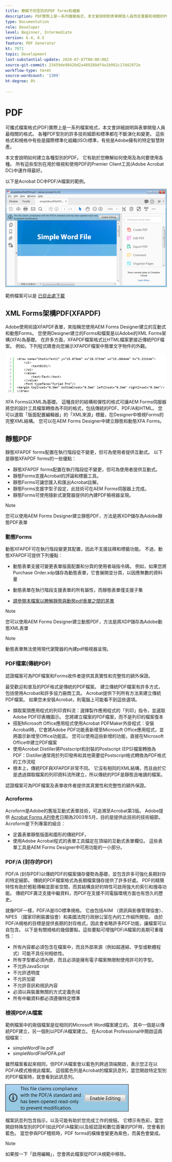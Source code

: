 ```yaml
---
title: 瞭解不同型別的PDF forms和檔案
description: PDF實際上是一系列檔案格式，本文會說明對表單開發人員而言重要和相關的PDF型別。
type: Documentation
role: Developer
level: Beginner, Intermediate
version: 6.4, 6.5
feature: PDF Generator
kt: 7071
topic: Development
last-substantial-update: 2020-07-07T00:00:00Z
source-git-commit: 23459de98420d2a489288df4a1b992c17d42972e
workflow-type: tm+mt
source-wordcount: '1309'
ht-degree: 0%

---
```


# PDF

可攜式檔案格式(PDF)實際上是一系列檔案格式，本文會詳細說明與表單開發人員最相關的格式。 各種PDF型別的許多技術細節和標準都在不斷演化和變更。 這些格式和規格中有些是國際標準化組織(ISO)標準，有些是Adobe擁有的特定智慧財產。

本文會說明如何建立各種型別的PDF。 它有助於您瞭解如何使用及為何要使用各種。 所有這些型別在用於檢視和使用PDF的Premier Client工具(Adobe Acrobat DC)中運作得最好。

以下是Acrobat DC中PDF/A檔案的範例。

![Pdfa](assets/pdfa-file-in-acrobat.png)

範例檔案可以是 [已從此處下載](assets/pdf-file-types.zip)

## XML Forms架構PDF(XFAPDF)

Adobe使用術語XFAPDF表單，來指稱您使用AEM Forms Designer建立的互動式和動態Forms。 您使用Designer建立的Forms和檔案是以Adobe的XML Forms架構(XFA)為基礎。 在許多方面，XFAPDF檔案格式比HTML檔案更接近傳統PDF檔案。 例如，下列程式碼會向您展示XFAPDF檔案中簡單文字物件的外觀。

![文字欄位](assets/text-field.JPG)

XFA Forms以XML為基礎。 這種良好的結構和彈性的格式可讓AEM Forms伺服器將您的設計工具檔案轉換為不同的格式，包括傳統的PDF、PDF/A和HTML。 您可以選取「版面配置編輯器」的「XML來源」標籤，在Designer中檢視Forms的完整XML結構。 您可以在AEM Forms Designer中建立靜態和動態XFA Forms。

## 靜態PDF

靜態XFAPDF forms配置在執行階段從不變更，但可為使用者提供互動式。 以下是靜態XFAPDF forms的一些優點：

* 靜態XFAPDF forms配置在執行階段從不變更，但可為使用者提供互動式。
* 靜態Forms支援Acrobat的評論和標籤工具。
* 靜態Forms可讓您匯入和匯出Acrobat註解。
* 靜態Forms支援字型子設定，此技術可在AEM Forms伺服器上完成。
* 靜態Forms可使用隨新式瀏覽器提供的內建PDF檢視器呈現。

>[!NOTE]
>
> 您可以使用AEM Forms Designer建立靜態PDF，方法是將XDP儲存為Adobe靜態PDF表單



### 動態Forms

動態XFAPDF可在執行階段變更其配置，因此不支援註釋和標籤功能。 不過，動態XFAPDF可提供下列優點：

* 動態表單支援可變更表單版面配置和分頁的使用者端指令碼。 例如，如果您將Purchase Order.xdp儲存為動態表單，它會展開並分頁，以因應無數的資料量
* 動態表單在執行階段支援表單的所有屬性，而靜態表單僅支援子集

* [請參閱本檔案以瞭解靜態與動態pdf表單之間的差異](https://experienceleague.adobe.com/docs/experience-manager-learn/forms/document-services/pdf-forms-and-documents.html#:~:text=Dynamic%20forms%20support%20all%20the,forms%20support%20only%20a%20subset)

>[!NOTE]
>
> 您可以使用AEM Forms Designer建立動態PDF，方法是將XDP儲存為Adobe動態XML表單

>[!NOTE]
>
> 動態表單無法使用現代瀏覽器的內建pdf檢視器呈現。

### PDF檔案(傳統PDF)

認證檔案可為PDF檔案和Forms收件者提供其真實性和完整性的額外保證。

最受歡迎和普及的PDF格式是傳統的PDF檔案。 建立傳統PDF檔案有許多方式，包括使用Acrobat和許多協力廠商工具。 Acrobat提供下列所有方法來建立傳統PDF檔案。 如果您未安裝Acrobat，則電腦上可能看不到這些選項。

* 擷取案頭應用程式的列印資料流：選擇製作應用程式的「列印」指令，並選取Adobe PDF印表機圖示。 您將建立檔案的PDF檔案，而不是列印的檔案復本
* 搭配Microsoft Office應用程式使用Acrobat PDFMaker外掛程式：安裝Acrobat時，它會將Adobe PDF功能表新增至Microsoft Office應用程式，並將圖示新增至Office功能區。 您可以使用這些新增的功能，直接在Microsoft Office中建立PDF檔案
* 使用Acrobat Distiller將Postscript和封裝的Postscript (EPS)檔案轉換為PDF：Distiller通常用於列印發佈和其他需要從Postscript格式轉換為PDF格式的工作流程
* 根本上，傳統PDF與XFAPDF非常不同。 它沒有相同的XML結構，而且由於它是透過擷取檔案的列印資料流所建立，所以傳統的PDF是靜態且唯讀的檔案。

認證檔案可為PDF檔案及表單收件者提供其真實性和完整性的額外保證。

### Acroforms

Acroform是Adobe的舊版互動式表單技術，可追溯至Acrobat第3版。 Adobe提供 [Acrobat Forms API參考](assets/FormsAPIReference.pdf)日期為2003年5月，目的是提供此技術的技術細節。 Acroform是下列專案的組合：

* 定義表單靜態版面和圖形的傳統PDF。
* 使用Adobe Acrobat程式的表單工具錨定在頂端的互動式表單欄位。 這些表單工具是AEM Forms Designer中可用功能的一小部分。

### PDF/A (封存的PDF)

PDF/A (封存PDF)以傳統PDF的檔案儲存優勢為基礎，並包含許多可強化長期封存的特定細節。 傳統的PDF檔案格式為長期檔案儲存提供了許多好處。 PDF的精簡特性有助於輕鬆傳輸並節省空間，而其結構良好的特性可啟用強大的索引和搜尋功能。 傳統PDF廣泛支援中繼資料，而PDF在支援不同電腦環境方面也有悠久的歷史。

就像PDF一樣，PDF/A是ISO標準規格。 它由包括AIIM （資訊與影像管理協會）、NPES （國家印刷裝置協會）和美國法院行政辦公室在內的工作組所開發。 由於PDF/A規格的目標是提供長期的封存格式，因此會省略許多PDF功能，讓檔案可以自包含。 以下是有關規格的幾個要點，這些要點可增強PDF/A檔案的長期可重複性：

* 所有內容都必須包含在檔案中，而且外部來源（例如超連結、字型或軟體程式）可能不具任何相依性。
* 所有字型都必須內嵌，而且必須是擁有電子檔案無限制使用許可的字型。
* 不允許JavaScript
* 不允許透明度
* 不允許加密
* 不允許音訊和視訊內容
* 必須以與裝置無關的方式定義色域
* 所有中繼資料都必須遵循特定標準

### 檢視PDF/A檔案

範例檔案中的兩個檔案是從相同的Microsoft Word檔案建立的。 其中一個是以傳統PDF建立，另一個則以PDF/A檔案建立。 在Acrobat Professional中開啟這兩個檔案：

* simpleWordFile.pdf
* simpleWordFilePDFA.pdf

雖然檔案看起來相同，但PDF/A檔案會以藍色列跨過頂端開啟，表示您正在以PDF/A模式檢視此檔案。 這個藍色列是Acrobat的檔案訊息列，當您開啟特定型別的PDF檔案時，就會看到此訊息列。

![Pdf-img](assets/pdfa-message.png)

檔案訊息列包含指示，以及可能有助於您完成工作的按鈕。 它標示有色彩，當您開啟特殊型別的PDF(如此PDF/A檔案)以及經認證和數位簽署的PDF時，您會看到藍色。 當您參與PDF稽核時，PDF forms的橫條會變更為紫色，而黃色會變成。

>[!NOTE]
>
> 如果按一下「啟用編輯」，您會將此檔案從PDF/A規範中移除。

